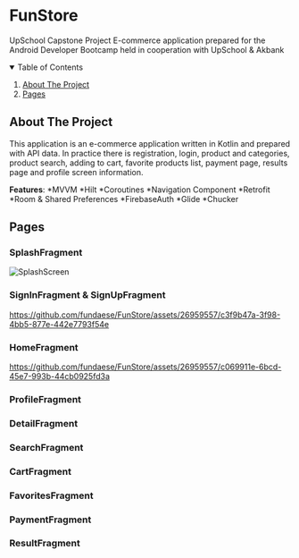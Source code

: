 # FunStore
UpSchool Capstone Project
E-commerce application prepared for the Android Developer Bootcamp held in cooperation with UpSchool & Akbank

<details open="open">
  <summary>Table of Contents</summary>
  <ol>
    <li>
      <a href="#about-the-project">About The Project</a>
      <ul>
      </ul>
    </li>
    <li>
      <a href="#Pages">Pages</a>
</details>
    
## About The Project
This application is an e-commerce application written in Kotlin and prepared with API data. 
In practice there is registration, login, product and categories, product search, adding to cart, favorite products list, payment page, results page and profile screen information.

**Features**:
*MVVM
*Hilt
*Coroutines
*Navigation Component
*Retrofit
*Room & Shared Preferences
*FirebaseAuth
*Glide
*Chucker

## Pages

### SplashFragment
![SplashScreen](https://github.com/fundaese/FunStore/assets/26959557/4278e7af-3a4e-45e5-a0ac-db36c5f47d31)

### SignInFragment & SignUpFragment


https://github.com/fundaese/FunStore/assets/26959557/c3f9b47a-3f98-4bb5-877e-442e7793f54e



### HomeFragment


https://github.com/fundaese/FunStore/assets/26959557/c069911e-6bcd-45e7-993b-44cb0925fd3a


### ProfileFragment

### DetailFragment
### SearchFragment
### CartFragment
### FavoritesFragment
### PaymentFragment
### ResultFragment
